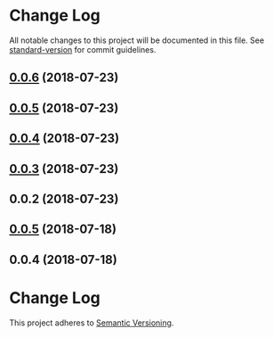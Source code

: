 # Change Log

All notable changes to this project will be documented in this file. See [standard-version](https://github.com/conventional-changelog/standard-version) for commit guidelines.

<a name="0.0.6"></a>
## [0.0.6](https://github.com/jiubao/postcss-value-spread/compare/v0.0.5...v0.0.6) (2018-07-23)



<a name="0.0.5"></a>
## [0.0.5](https://github.com/jiubao/postcss-value-spread/compare/v0.0.4...v0.0.5) (2018-07-23)



<a name="0.0.4"></a>
## [0.0.4](https://github.com/jiubao/postcss-value-spread/compare/v0.0.3...v0.0.4) (2018-07-23)



<a name="0.0.3"></a>
## [0.0.3](https://github.com/jiubao/postcss-value-spread/compare/v0.0.2...v0.0.3) (2018-07-23)



<a name="0.0.2"></a>
## 0.0.2 (2018-07-23)



<a name="0.0.5"></a>
## [0.0.5](https://github.com/jiubao/postcss-border-spread/compare/v0.0.4...v0.0.5) (2018-07-18)



<a name="0.0.4"></a>
## 0.0.4 (2018-07-18)



# Change Log
This project adheres to [Semantic Versioning](http://semver.org/).
